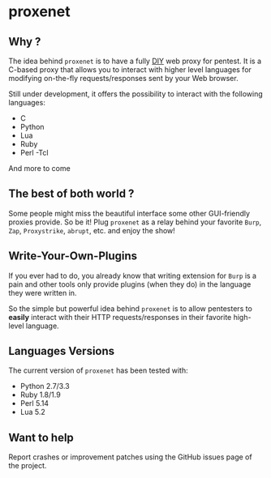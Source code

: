 # proxenet

## Why ?
The idea behind `proxenet` is to have a fully
[DIY](https://en.wikipedia.org/wiki/Do_it_yourself) web proxy for pentest. It is
a C-based proxy that allows you to interact with higher level languages for
modifying on-the-fly requests/responses sent by your Web browser.

Still under development, it offers the possibility to interact with the
following languages:

- C
- Python
- Lua
- Ruby
- Perl
-Tcl

And more to come


## The best of both world ?

Some people might miss the beautiful interface some other GUI-friendly proxies
provide. So be it! Plug `proxenet` as a relay behind your favorite `Burp`,
`Zap`, `Proxystrike`, `abrupt`, etc. and enjoy the show!


## Write-Your-Own-Plugins

If you ever had to do, you already know that writing extension for `Burp` is a
pain and other tools only provide plugins (when they do) in the language they
were written in.

So the simple but powerful idea behind `proxenet` is to allow pentesters to
**easily** interact with their HTTP requests/responses in their favorite
high-level language.


## Languages Versions

The current version of `proxenet` has been tested with:

- Python 2.7/3.3
- Ruby 1.8/1.9
- Perl 5.14
- Lua 5.2


## Want to help

Report crashes or improvement patches using the GitHub issues page of the
project.
